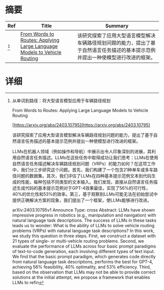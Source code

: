 # 摘要

| Ref | Title | Summary |
| --- | --- | --- |
| [^1] | [From Words to Routes: Applying Large Language Models to Vehicle Routing](https://arxiv.org/abs/2403.10795) | 该研究探索了应用大型语言模型解决车辆路径规划问题的能力，提出了基于自然语言任务描述的基本提示范例并提出一种使模型进行改进的框架。 |

# 详细

[^1]: 从单词到路径：将大型语言模型应用于车辆路径规划

    From Words to Routes: Applying Large Language Models to Vehicle Routing

    [https://arxiv.org/abs/2403.10795](https://arxiv.org/abs/2403.10795)

    该研究探索了应用大型语言模型解决车辆路径规划问题的能力，提出了基于自然语言任务描述的基本提示范例并提出一种使模型进行改进的框架。

    

    LLMs在机器人领域（例如操作和导航）中展示出令人印象深刻的进展，其利用自然语言任务描述。LLMs在这些任务中取得成功让我们思考：LLMs在使用自然语言任务描述解决车辆路径规划问题（VRPs）的能力如何？在这项工作中，我们分三步研究这个问题。首先，我们构建了一个包含21种单车或多车路径问题的数据集。其次，我们评估了LLMs在四种基本提示范例文本到代码生成的性能，每种包括不同类型的文本输入。我们发现，直接从自然语言任务描述生成代码的基本提示范例对于GPT-4效果最佳，实现了56%的可行性，40%的优化性和53%的效率。第三，基于观察到LLMs可能无法在初始尝试中提供正确解决方案的现象，我们提出了一个框架，使LLMs能够进行改进。

    arXiv:2403.10795v1 Announce Type: cross  Abstract: LLMs have shown impressive progress in robotics (e.g., manipulation and navigation) with natural language task descriptions. The success of LLMs in these tasks leads us to wonder: What is the ability of LLMs to solve vehicle routing problems (VRPs) with natural language task descriptions? In this work, we study this question in three steps. First, we construct a dataset with 21 types of single- or multi-vehicle routing problems. Second, we evaluate the performance of LLMs across four basic prompt paradigms of text-to-code generation, each involving different types of text input. We find that the basic prompt paradigm, which generates code directly from natural language task descriptions, performs the best for GPT-4, achieving 56% feasibility, 40% optimality, and 53% efficiency. Third, based on the observation that LLMs may not be able to provide correct solutions at the initial attempt, we propose a framework that enables LLMs to refin
    

